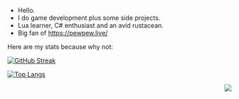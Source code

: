 - Hello.
- I do game development plus some side projects.
- Lua learner, C# enthusiast and an avid rustacean.
- Big fan of https://pewpew.live/ 

Here are my stats because why not:

[![GitHub Streak](http://github-readme-streak-stats.herokuapp.com?user=Mutoxicated&theme=dark&background=000000)](https://git.io/streak-stats)

[![Top Langs](https://github-readme-stats.vercel.app/api/top-langs/?username=Mutoxicated&layout=compact&theme=vision-friendly-dark)](https://github.com/anuraghazra/github-readme-stats)

<img align="right" src="https://komarev.com/ghpvc/?username=Mutoxicated&color=e95c7d&label=Views">
